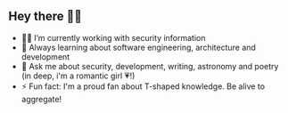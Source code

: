 ## Hey there ✌🏽

<!--
**blackALT/blackALT** is a ✨ _special_ ✨ repository because its `README.md` (this file) appears on your GitHub profile.
-->
- 👩‍💻 I’m currently working with security information
- 🌱 Always learning about software engineering, architecture and development
- 💬 Ask me about security, development, writing, astronomy and poetry (in deep, i'm a romantic girl :heartpulse:!)
- ⚡ Fun fact: I'm a proud fan about T-shaped knowledge. Be alive to aggregate!
<!--
